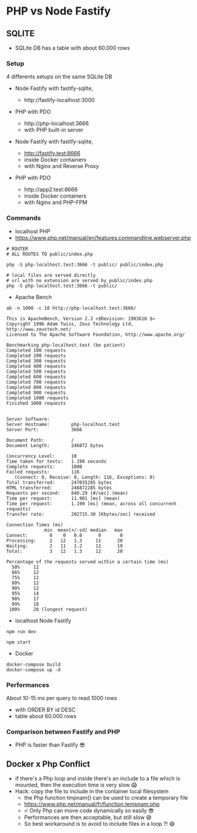 # PHP vs Node Fastify

## SQLITE

* SQLite DB has a table with about 60.000 rows

### Setup 

4 differents setups on the same SQLite DB

* Node Fastify with fastify-sqlite, 
  * http://fastify-localhost:3000

* PHP with PDO
  * http://php-localhost:3666
  * with PHP built-in server 

* Node Fastify with fastify-sqlite, 
  * http://fastify.test:8666
  * inside Docker containers
  * with Nginx and Reverse Proxy 

* PHP with PDO
  * http://app2:test:8666
  * inside Docker containers
  * with Nginx and PHP-FPM 


### Commands


* localhost PHP
* https://www.php.net/manual/en/features.commandline.webserver.php

```
# ROUTER
# ALL ROUTES TO public/index.php

php -S php-localhost.test:3666 -t public/ public/index.php

# local files are served directly
# url with no extension are served by public/index.php
php -S php-localhost.test:3666 -t public/

```
* Apache Bench

```
ab -n 1000 -c 10 http://php-localhost.test:3666/
```

```
This is ApacheBench, Version 2.3 <$Revision: 1903618 $>
Copyright 1996 Adam Twiss, Zeus Technology Ltd, http://www.zeustech.net/
Licensed to The Apache Software Foundation, http://www.apache.org/

Benchmarking php-localhost.test (be patient)
Completed 100 requests
Completed 200 requests
Completed 300 requests
Completed 400 requests
Completed 500 requests
Completed 600 requests
Completed 700 requests
Completed 800 requests
Completed 900 requests
Completed 1000 requests
Finished 1000 requests


Server Software:        
Server Hostname:        php-localhost.test
Server Port:            3666

Document Path:          /
Document Length:        246872 bytes

Concurrency Level:      10
Time taken for tests:   1.190 seconds
Complete requests:      1000
Failed requests:        116
   (Connect: 0, Receive: 0, Length: 116, Exceptions: 0)
Total transferred:      247035285 bytes
HTML transferred:       246872285 bytes
Requests per second:    840.29 [#/sec] (mean)
Time per request:       11.901 [ms] (mean)
Time per request:       1.190 [ms] (mean, across all concurrent requests)
Transfer rate:          202715.30 [Kbytes/sec] received

Connection Times (ms)
              min  mean[+/-sd] median   max
Connect:        0    0   0.0      0       0
Processing:     2   12   1.3     11      20
Waiting:        2   11   1.2     11      19
Total:          3   12   1.3     12      20

Percentage of the requests served within a certain time (ms)
  50%     12
  66%     12
  75%     12
  80%     12
  90%     12
  95%     14
  98%     17
  99%     18
 100%     20 (longest request)
```

* localhost Node Fastify

```
npm run dev

npm start

```

* Docker

```
docker-compose build
docker-compose up -d
```

### Performances 

About 10-15 ms per query to read 1000 rows
* with ORDER BY id DESC
* table about 60.000 rows

### Comparison between Fastify and PHP

* PHP is faster than Fastify 😎

## Docker x Php Conflict

* if there's a Php loop and inside there's an include to a file which is mounted, then the execution time is very slow 😱
* Hack: copy the file to include in the container local filesystem
  * the Php function tmpnam() can be used to create a temporary file
  * https://www.php.net/manual/fr/function.tempnam.php
  * 🔥 Only Php can move code dynamically so easily 😎
  * Performances are then acceptable, but still slow 😅
  * So best workaround is to avoid to include files in a loop ?! 😅 

